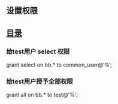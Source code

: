 ## 设置权限 

## [目录](README.md)

### 给test用户 select 权限 

grant select on bb.* to common_user@’%’; 

### 给test用户授予全部权限 

grant all on bb.* to test@'%'; 

